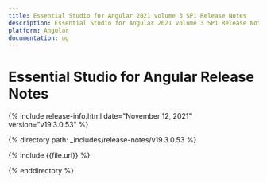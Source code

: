 ```yaml
---
title: Essential Studio for Angular 2021 volume 3 SP1 Release Notes  
description: Essential Studio for Angular 2021 volume 3 SP1 Release Notes  
platform: Angular
documentation: ug
---
```


# Essential Studio for Angular  Release Notes  

{% include release-info.html date="November 12, 2021"  version="v19.3.0.53" %} 


{% directory path: _includes/release-notes/v19.3.0.53 %}

{% include {{file.url}} %}

{% enddirectory %}